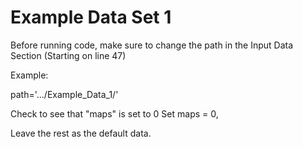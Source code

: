 # Example Data Set 1

Before running code, make sure to change the path in the Input Data Section (Starting on line 47)

Example:

path='.../Example_Data_1/'

Check to see that "maps" is set to 0 
Set maps = 0,

Leave the rest as the default data.
